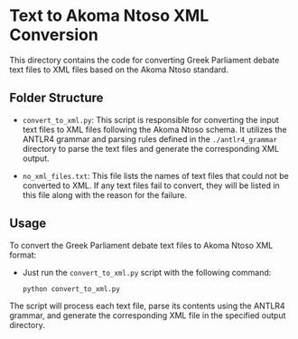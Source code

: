# Text to Akoma Ntoso XML Conversion

This directory contains the code for converting Greek Parliament debate text files to XML files based on the Akoma Ntoso standard.

## Folder Structure

- `convert_to_xml.py`: This script is responsible for converting the input text files to XML files following the Akoma Ntoso schema. It utilizes the ANTLR4 grammar and parsing rules defined in the `./antlr4_grammar` directory to parse the text files and generate the corresponding XML output.

- `no_xml_files.txt`: This file lists the names of text files that could not be converted to XML. If any text files fail to convert, they will be listed in this file along with the reason for the failure.

## Usage

To convert the Greek Parliament debate text files to Akoma Ntoso XML format:
- Just run the `convert_to_xml.py` script with the following command:
   ```
   python convert_to_xml.py 
   ```
The script will process each text file, parse its contents using the ANTLR4 grammar, and generate the corresponding XML file in the specified output directory.
